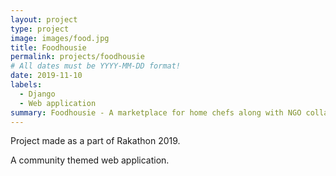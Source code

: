 ```yaml
---
layout: project
type: project
image: images/food.jpg
title: Foodhousie
permalink: projects/foodhousie
# All dates must be YYYY-MM-DD format!
date: 2019-11-10
labels:
  - Django
  - Web application
summary: Foodhousie - A marketplace for home chefs along with NGO collaboration.
---
```

Project made as a part of Rakathon 2019.  

A community themed web application. 
